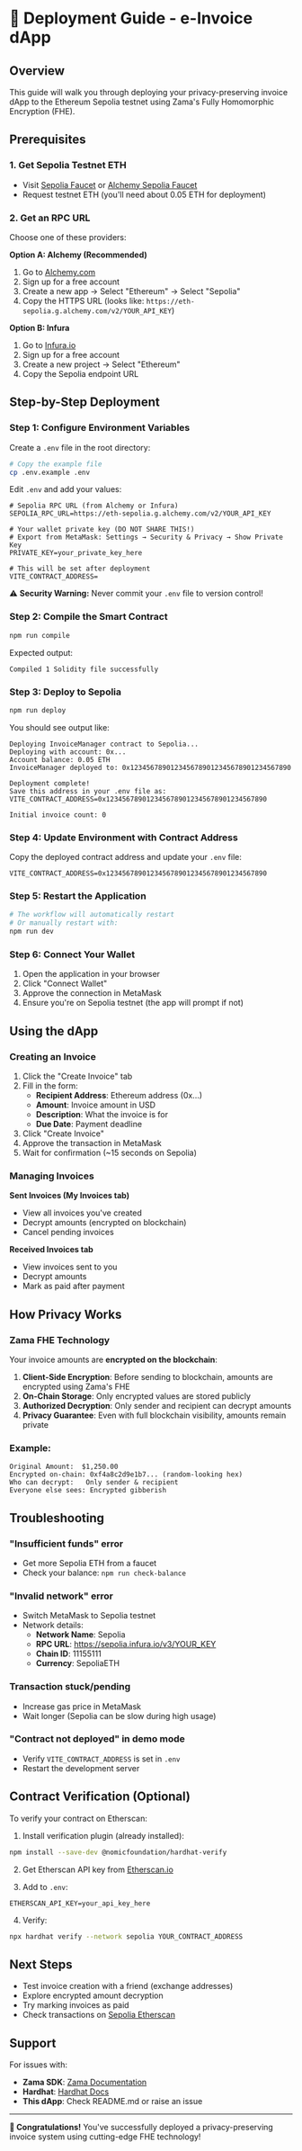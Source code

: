 # 🚀 Deployment Guide - e-Invoice dApp

## Overview
This guide will walk you through deploying your privacy-preserving invoice dApp to the Ethereum Sepolia testnet using Zama's Fully Homomorphic Encryption (FHE).

## Prerequisites

### 1. Get Sepolia Testnet ETH
- Visit [Sepolia Faucet](https://sepoliafaucet.com/) or [Alchemy Sepolia Faucet](https://www.alchemy.com/faucets/ethereum-sepolia)
- Request testnet ETH (you'll need about 0.05 ETH for deployment)

### 2. Get an RPC URL
Choose one of these providers:

**Option A: Alchemy (Recommended)**
1. Go to [Alchemy.com](https://www.alchemy.com/)
2. Sign up for a free account
3. Create a new app → Select "Ethereum" → Select "Sepolia"
4. Copy the HTTPS URL (looks like: `https://eth-sepolia.g.alchemy.com/v2/YOUR_API_KEY`)

**Option B: Infura**
1. Go to [Infura.io](https://www.infura.io/)
2. Sign up for a free account
3. Create a new project → Select "Ethereum"
4. Copy the Sepolia endpoint URL

## Step-by-Step Deployment

### Step 1: Configure Environment Variables

Create a `.env` file in the root directory:

```bash
# Copy the example file
cp .env.example .env
```

Edit `.env` and add your values:

```env
# Sepolia RPC URL (from Alchemy or Infura)
SEPOLIA_RPC_URL=https://eth-sepolia.g.alchemy.com/v2/YOUR_API_KEY

# Your wallet private key (DO NOT SHARE THIS!)
# Export from MetaMask: Settings → Security & Privacy → Show Private Key
PRIVATE_KEY=your_private_key_here

# This will be set after deployment
VITE_CONTRACT_ADDRESS=
```

⚠️ **Security Warning:** Never commit your `.env` file to version control!

### Step 2: Compile the Smart Contract

```bash
npm run compile
```

Expected output:
```
Compiled 1 Solidity file successfully
```

### Step 3: Deploy to Sepolia

```bash
npm run deploy
```

You should see output like:
```
Deploying InvoiceManager contract to Sepolia...
Deploying with account: 0x...
Account balance: 0.05 ETH
InvoiceManager deployed to: 0x1234567890123456789012345678901234567890

Deployment complete!
Save this address in your .env file as:
VITE_CONTRACT_ADDRESS=0x1234567890123456789012345678901234567890

Initial invoice count: 0
```

### Step 4: Update Environment with Contract Address

Copy the deployed contract address and update your `.env` file:

```env
VITE_CONTRACT_ADDRESS=0x1234567890123456789012345678901234567890
```

### Step 5: Restart the Application

```bash
# The workflow will automatically restart
# Or manually restart with:
npm run dev
```

### Step 6: Connect Your Wallet

1. Open the application in your browser
2. Click "Connect Wallet"
3. Approve the connection in MetaMask
4. Ensure you're on Sepolia testnet (the app will prompt if not)

## Using the dApp

### Creating an Invoice

1. Click the "Create Invoice" tab
2. Fill in the form:
   - **Recipient Address**: Ethereum address (0x...)
   - **Amount**: Invoice amount in USD
   - **Description**: What the invoice is for
   - **Due Date**: Payment deadline
3. Click "Create Invoice"
4. Approve the transaction in MetaMask
5. Wait for confirmation (~15 seconds on Sepolia)

### Managing Invoices

**Sent Invoices (My Invoices tab)**
- View all invoices you've created
- Decrypt amounts (encrypted on blockchain)
- Cancel pending invoices

**Received Invoices tab**
- View invoices sent to you
- Decrypt amounts
- Mark as paid after payment

## How Privacy Works

### Zama FHE Technology

Your invoice amounts are **encrypted on the blockchain**:

1. **Client-Side Encryption**: Before sending to blockchain, amounts are encrypted using Zama's FHE
2. **On-Chain Storage**: Only encrypted values are stored publicly
3. **Authorized Decryption**: Only sender and recipient can decrypt amounts
4. **Privacy Guarantee**: Even with full blockchain visibility, amounts remain private

### Example:

```
Original Amount:  $1,250.00
Encrypted on-chain: 0xf4a8c2d9e1b7... (random-looking hex)
Who can decrypt:   Only sender & recipient
Everyone else sees: Encrypted gibberish
```

## Troubleshooting

### "Insufficient funds" error
- Get more Sepolia ETH from a faucet
- Check your balance: `npm run check-balance`

### "Invalid network" error
- Switch MetaMask to Sepolia testnet
- Network details:
  - **Network Name**: Sepolia
  - **RPC URL**: https://sepolia.infura.io/v3/YOUR_KEY
  - **Chain ID**: 11155111
  - **Currency**: SepoliaETH

### Transaction stuck/pending
- Increase gas price in MetaMask
- Wait longer (Sepolia can be slow during high usage)

### "Contract not deployed" in demo mode
- Verify `VITE_CONTRACT_ADDRESS` is set in `.env`
- Restart the development server

## Contract Verification (Optional)

To verify your contract on Etherscan:

1. Install verification plugin (already installed):
```bash
npm install --save-dev @nomicfoundation/hardhat-verify
```

2. Get Etherscan API key from [Etherscan.io](https://etherscan.io/apis)

3. Add to `.env`:
```env
ETHERSCAN_API_KEY=your_api_key_here
```

4. Verify:
```bash
npx hardhat verify --network sepolia YOUR_CONTRACT_ADDRESS
```

## Next Steps

- Test invoice creation with a friend (exchange addresses)
- Explore encrypted amount decryption
- Try marking invoices as paid
- Check transactions on [Sepolia Etherscan](https://sepolia.etherscan.io/)

## Support

For issues with:
- **Zama SDK**: [Zama Documentation](https://docs.zama.ai/)
- **Hardhat**: [Hardhat Docs](https://hardhat.org/docs)
- **This dApp**: Check README.md or raise an issue

---

**🎉 Congratulations!** You've successfully deployed a privacy-preserving invoice system using cutting-edge FHE technology!

